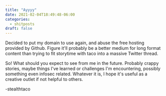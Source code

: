 ```yaml
---
title: "Ayyyy"
date: 2021-02-04T18:49:48-06:00
categories:
  - shitposts
draft: false
---
```


Decided to put my domain to use again, and abuse the free hosting provided by Github. Figure it'll
probably be a better medium for long format content than trying to fit storytime with taco into a
massive Twitter thread.

So! What should you expect to see from me in the future. Probably crappy stories, maybe things I've
learned or challenges I'm encountering, possibly something even infosec related. Whatever it is, I
hope it's useful as a creative outlet if not helpful to others.

-stealthtaco
